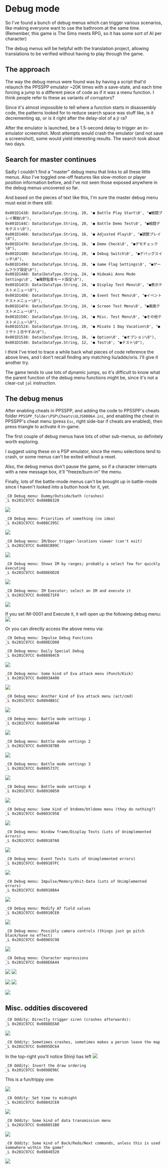 # Debug mode
So I've found a bunch of debug menus which can trigger various scenarios,
like making everyone want to use the bathroom at the same time.
(Remember, this game is The Sims meets RPG, so it has some sort of AI per character)

The debug menus will be helpful with the translation project,
allowing translations to be verified without having to play through the game.

## The approach
The way the debug menus were found was by having a script that'd relaunch the PPSSPP emulator ~20K times with a save-state, and each time forcing a jump to a different piece of code as if it was a menu function. I think people refer to these as variants of corruptors?

Since it's almost impossible to tell where a function starts in disassembly code, the patterns looked for to reduce search space was stuff like, is it decrementing sp, or is it right after the delay-slot of a jr ra?

After the emulator is launched, be a 1.5-second delay to trigger an in-emulator screenshot. Most attempts would crash the emulator (and not save a screenshot), some would yield interesting results. The search took about two days.

## Search for master continues
Sadly I couldn't find a "master" debug menu that links to all these little menus.
Also I've toggled one-off features like slow-motion or player position information before,
and I've not seen those exposed anywhere in the debug menus uncovered so far.

And based on the pieces of text like this, I'm sure the master debug menu must exist in there still:

    0x001D1438: Data(DataType.String, 20, '● Battle Play Start\0', "●戦闘プレイ開始\0"),
    0x001D144C: Data(DataType.String, 20, '● Battle Demo Test\0', "●戦闘デモテスト\0"),
    0x001D1460: Data(DataType.String, 16, '● Adjusted Play\0', "●調整プレイ\0"),
    0x001D1470: Data(DataType.String, 16, '● Demo Check\0', "●デモチェック\0"),
    0x001D1480: Data(DataType.String, 20, '● Debug Switch\0', "●デバッグスイッチ\0"),
    0x001D1494: Data(DataType.String, 20, '● Game Flag Settings\0', "●ゲームフラグ設定\0"),
    0x001D14A8: Data(DataType.String, 24, '● Hideaki Anno Mode Settings\0', "●庵野監督モード設定\0"),
    0x001D14C0: Data(DataType.String, 24, '● Display Test Menu\0', "●表示テストメニュー\0"),
    0x001D14D8: Data(DataType.String, 28, '● Event Test Menu\0', "●イベントテストメニュー\0"),
    0x001D14F4: Data(DataType.String, 24, '● Screen Test Menu\0', "●画面テストメニュー\0"),
    0x001D150C: Data(DataType.String, 24, '● Misc. Test Menu\0', "●その他テストメニュー\0"),
    0x001D1524: Data(DataType.String, 20, '● Misato 1 Day Vacation\0', "●ミサト１日やすみ\0"),
    0x001D1538: Data(DataType.String, 16, '● Option\0', "●オプション\0"),
    0x001D1548: Data(DataType.String, 12, '● Test\0', "●テスト\0"),

I _think_ I've tried to trace a while back what pieces of code reference the above lines,
and I don't recall finding any matching liu/adds/oris. I'll give it another try.

The game tends to use lots of dynamic jumps, so it's difficult to know what the parent function of the debug menu functions might be, since it's not a clear-cut `jal` instruction.

## The debug menus

After enabling cheats in PPSSPP,
and adding the code to PPSSPP's cheats folder `PPSSPP_folder\PSP\Cheats\ULJS00064.ini`,
and enabling the cheat in PPSSPP's cheat menu (press `Esc`, right side-bar if cheats are enabled),
then press triangle to activate it in-game.

The first couple of debug menus have lots of other sub-menus,
so definitely worth exploring.

I suggest using these on a PSP emulator,
since the menu selections tend to crash,
or some menus can't be exited without a reset.

Also, the debug menus don't pause the game,
so if a character interrupts with a new message box,
it'll "freeze/burn-in" the menu.

Finally, lots of the battle-mode menus can't be brought up in battle-mode
since I haven't looked into a button hook for it, yet.

```
_C0 Debug menu: Dummy/Outside/bath (crashes)
_L 0x201C97CC 0x088B6320
```

![](https://i.imgur.com/5xmpN5N.jpg)

```
_C0 Debug menu: Priorities of something (no idea)
_L 0x201C97CC 0x088C295C
```

![](https://i.imgur.com/wNrPYtX.jpg)

```
_C0 Debug menu: IM/Door trigger-locations viewer (can't exit)
_L 0x201C97CC 0x088CB99C
```

![](https://i.imgur.com/VVrAgyq.jpg)

```
_C0 Debug menu: Shows IM by ranges; probably a select few for quickly executing
_L 0x201C97CC 0x088E6D28
```

![](https://i.imgur.com/s61zPyn.jpg)

```
_C0 Debug menu: IM Executor; select an IM and execute it
_L 0x201C97CC 0x088E71F0
```

![](https://i.imgur.com/WRZzciH.jpg)

If you set IM-0001 and Execute it, it will open up the following debug menu:
![](https://i.imgur.com/zPKT47d.jpg)

Or you can directly access the above menu via:
```
_C0 Debug menu: Impulse Debug Functions
_L 0x201C97CC 0x088ECD08
```

```
_C0 Debug menu: Daily Special Debug
_L 0x201C97CC 0x088984C0
```

![](https://i.imgur.com/By6iSje.jpg)

```
_C0 Debug menu: Some kind of Eva attack menu (Punch/Kick)
_L 0x201C97CC 0x0893A400
```

![](https://i.imgur.com/hkIiJfl.jpg)

```
_C0 Debug menu: Another kind of Eva attack menu (act/cmd)
_L 0x201C97CC 0x0894B81C
```

![](https://i.imgur.com/Ym6g89z.jpg)

```
_C0 Debug menu: Battle mode settings 1
_L 0x201C97CC 0x0895AFA0
```

![](https://i.imgur.com/TXOkAFE.jpg)

```
_C0 Debug menu: Battle mode settings 2
_L 0x201C97CC 0x089387B8
```

![](https://i.imgur.com/HFOHHkV.jpg)

```
_C0 Debug menu: Battle mode settings 3
_L 0x201C97CC 0x0895737C
```

![](https://i.imgur.com/V3ZSAfd.jpg)

```
_C0 Debug menu: Battle mode settings 4
_L 0x201C97CC 0x08910850
```

![](https://i.imgur.com/Yjbqrb1.jpg)

```
_C0 Debug menu: Some kind of btdemo/btldemo menu (they do nothing?)
_L 0x201C97CC 0x0893C958
```

![](https://i.imgur.com/wFyGhTS.jpg)

```
_C0 Debug menu: Window frame/Display Tests (Lots of Unimplemented errors)
_L 0x201C97CC 0x089107A8
```

![](https://i.imgur.com/twr5MXS.jpg)

```
_C0 Debug menu: Event Tests (Lots of Unimplemented errors)
_L 0x201C97CC 0x089107FC
```

![](https://i.imgur.com/AFzhI8y.jpg)

```
_C0 Debug menu: Impulse/Memory/Unit-Data (Lots of Unimplemented errors)
_L 0x201C97CC 0x089108A4
```

![](https://i.imgur.com/vOaGali.jpg)

```
_C0 Debug menu: Modify AT field values
_L 0x201C97CC 0x08910CE0
```

![](https://i.imgur.com/5sgDCAN.jpg)

```
_C0 Debug menu: Possibly camera controls (things just go pitch black/have no effect)
_L 0x201C97CC 0x08965C98
```

![](https://i.imgur.com/4lfXZzF.jpg)

```
_C0 Debug menu: Character expressions
_L 0x201C97CC 0x088E6A44
```

![](https://i.imgur.com/oU78OAB.jpg)
![](https://i.imgur.com/REpf8p7.jpg)

![](https://i.imgur.com/qkkjqFR.jpg)
![](https://i.imgur.com/mj2oCmF.jpg)

![](https://i.imgur.com/epIShIe.jpg)

## Misc. oddities discovered
```
_C0 Oddity: Directly trigger siren (crashes afterwards):
_L 0x201C97CC 0x0888EEA0
```

![](https://i.imgur.com/vKQAbCl.jpg)

```
_C0 Oddity: Sometimes crashes, sometimes makes a person leave the map
_L 0x201C97CC 0x0895DC64
```

In the top-right you'll notice Shinji has left
![](https://i.imgur.com/OfsuNDb.jpg)

```
_C0 Oddity: Invert the draw ordering
_L 0x201C97CC 0x0898E96C
```

This is a fun/trippy one:

![](https://i.imgur.com/DLwB2Ny.jpg)

```
_C0 Oddity: Set time to midnight
_L 0x201C97CC 0x08842CE0
```

![](https://i.imgur.com/MEFVYXl.jpg)

```
_C0 Oddity: Some kind of data transmission menu
_L 0x201C97CC 0x088851B0
```

![](https://i.imgur.com/Jb2Yoim.jpg)

```
_C0 Oddity: Some kind of Back/Redo/Next commands, unless this is used somewhere within the game?
_L 0x201C97CC 0x08840320
```

![](https://i.imgur.com/n8GqXMA.jpg)
